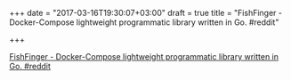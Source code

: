+++
date = "2017-03-16T19:30:07+03:00"
draft = true
title = "FishFinger - Docker-Compose lightweight programmatic library written in Go.  #reddit"

+++

<p><a href="https://t.co/MAuMePcW6p">FishFinger - Docker-Compose lightweight programmatic library written in Go.  #reddit</a></p>
